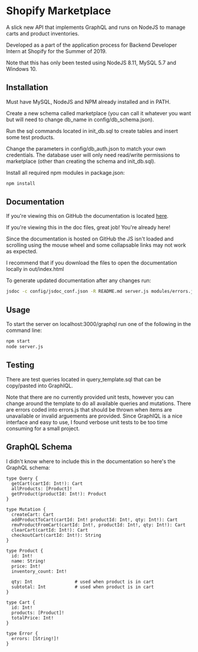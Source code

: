 # Shopify Marketplace

A slick new API that implements GraphQL and runs on NodeJS to manage carts and product inventories.

Developed as a part of the application process for Backend Developer Intern at Shopify for the Summer of 2019.

Note that this has only been tested using NodeJS 8.11, MySQL 5.7 and Windows 10.

## Installation

Must have MySQL, NodeJS and NPM already installed and in PATH.

Create a new schema called marketplace (you can call it whatever you want but will need to change db_name in config/db_schema.json).

Run the sql commands located in init_db.sql to create tables and insert some test products.

Change the parameters in config/db_auth.json to match your own credentials.
The database user will only need read/write permissions to marketplace (other than creating the schema and init_db.sql).

Install all required npm modules in package.json:
```bash
npm install
```

## Documentation

If you're viewing this on GitHub the documentation is located [here](http://htmlpreview.github.io/?https://github.com/EthanPrentice/shopify_marketplace_2019/blob/master/out/index.html).

If you're viewing this in the doc files, great job! You're already here!

Since the documentation is hosted on GitHub the JS isn't loaded and scrolling using the mouse wheel and some collapsable links may not work as expected.

I recommend that if you download the files to open the documentation locally in out/index.html

To generate updated documentation after any changes run:
```bash
jsdoc -c config/jsdoc_conf.json -R README.md server.js modules/errors.js modules/cart.js modules/product.js.
```


## Usage

To start the server on localhost:3000/graphql run one of the following in the command line:
```bash
npm start
node server.js
```


## Testing

There are test queries located in query_template.sql that can be copy/pasted into GraphIQL.

Note that there are no currently provided unit tests, however you can change around the template to do all available queries and mutations.  There are errors coded into errors.js that should be thrown when items are unavailable or invalid arguements are provided.
Since GraphIQL is a nice interface and easy to use, I found verbose unit tests to be too time consuming for a small project.

## GraphQL Schema

I didn't know where to include this in the documentation so here's the GraphQL schema:
```schema
type Query {
  getCart(cartId: Int!): Cart
  allProducts: [Product]!
  getProduct(productId: Int!): Product
}

type Mutation {
  createCart: Cart
  addProductToCart(cartId: Int! productId: Int!, qty: Int!): Cart
  rmvProductFromCart(cartId: Int!, productId: Int!, qty: Int!): Cart
  clearCart(cartId: Int!): Cart
  checkoutCart(cartId: Int!): String
}

type Product {
  id: Int!
  name: String!
  price: Int!
  inventory_count: Int!

  qty: Int                # used when product is in cart
  subtotal: Int           # used when product is in cart
}

type Cart {
  id: Int!
  products: [Product]!
  totalPrice: Int!
}

type Error {
  errors: [String!]!
}
```
